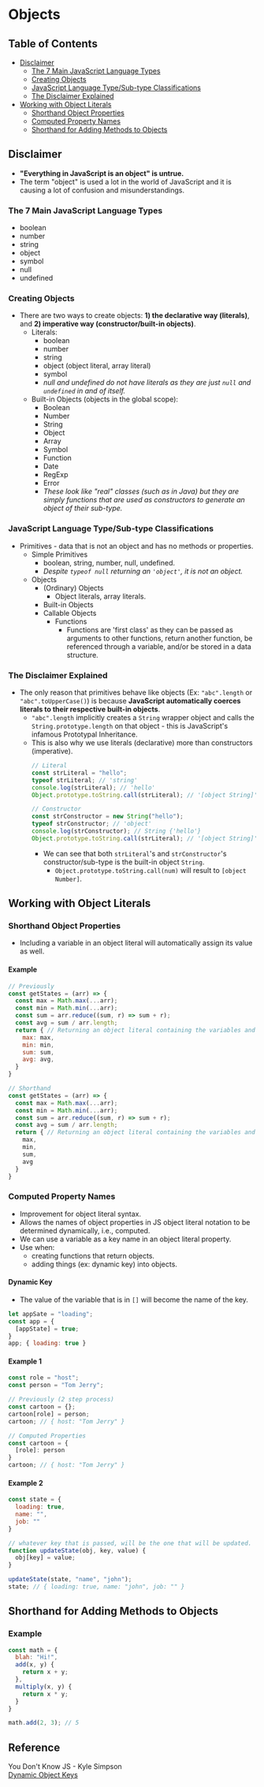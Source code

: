 # Objects

## Table of Contents
- [Disclaimer](#disclaimer)
  - [The 7 Main JavaScript Language Types](#the-7-main-javascript-language-types)
  - [Creating Objects](#creating-objects)
  - [JavaScript Language Type/Sub-type Classifications](#javascript-language-typesub-type-classifications)
  - [The Disclaimer Explained](#the-disclaimer-explained)
- [Working with Object Literals](#working-with-object-literals)
  - [Shorthand Object Properties](#shorthand-object-properties)
  - [Computed Property Names](#computed-property-names)
  - [Shorthand for Adding Methods to Objects](#shorthand-for-adding-methods-to-objects)

## Disclaimer
- **"Everything in JavaScript is an object" is untrue.**
- The term "object" is used a lot in the world of JavaScript and it is causing a lot of confusion and misunderstandings.
### The 7 Main JavaScript Language Types
- boolean
- number
- string
- object
- symbol
- null
- undefined
### Creating Objects
- There are two ways to create objects: **1) the declarative way (literals)**, and **2) imperative way (constructor/built-in objects)**.
  - Literals:
    - boolean
    - number
    - string
    - object (object literal, array literal)
    - symbol
    - *null and undefined do not have literals as they are just `null` and `undefined` in and of itself.*
  - Built-in Objects (objects in the global scope):
    - Boolean
    - Number
    - String
    - Object
    - Array
    - Symbol
    - Function
    - Date
    - RegExp
    - Error
    - *These look like "real" classes (such as in Java) but they are simply functions that are used as constructors to generate an object of their sub-type.*
### JavaScript Language Type/Sub-type Classifications
- Primitives - data that is not an object and has no methods or properties.
  - Simple Primitives
    - boolean, string, number, null, undefined.
    - *Despite `typeof null` returning an `'object'`, it is not an object.*
  - Objects
    - (Ordinary) Objects
      - Object literals, array literals.
    - Built-in Objects
    - Callable Objects
      - Functions
        - Functions are 'first class' as they can be passed as arguments to other functions, return another function, be referenced through a variable, and/or be stored in a data structure.
### The Disclaimer Explained
- The only reason that primitives behave like objects (Ex: `"abc".length` or `"abc".toUpperCase()`) is because **JavaScript automatically coerces literals to their respective built-in objects**.
  - `"abc".length` implicitly creates a `String` wrapper object and calls the `String.prototype.length` on that object - this is JavaScript's infamous Prototypal Inheritance.
  - This is also why we use literals (declarative) more than constructors (imperative).
    ```js
    // Literal
    const strLiteral = "hello";
    typeof strLiteral; // 'string'
    console.log(strLiteral); // 'hello'
    Object.prototype.toString.call(strLiteral); // '[object String]'
    
    // Constructor
    const strConstructor = new String("hello");
    typeof strConstructor; // 'object'
    console.log(strConstructor); // String {'hello'}
    Object.prototype.toString.call(strLiteral); // '[object String]'
    ```
      - We can see that both `strLiteral`'s and `strConstructor`'s constructor/sub-type is the built-in object `String`.
        - `Object.prototype.toString.call(num)` will result to `[object Number]`.


## Working with Object Literals
### Shorthand Object Properties
- Including a variable in an object literal will automatically assign its value as well.
#### Example
```js
// Previously
const getStates = (arr) => {
  const max = Math.max(...arr);
  const min = Math.min(...arr);
  const sum = arr.reduce((sum, r) => sum + r);
  const avg = sum / arr.length;
  return { // Returning an object literal containing the variables and their values as key-value pairs.
    max: max,
    min: min,
    sum: sum,
    avg: avg,
  }
}

// Shorthand
const getStates = (arr) => {
  const max = Math.max(...arr);
  const min = Math.min(...arr);
  const sum = arr.reduce((sum, r) => sum + r);
  const avg = sum / arr.length;
  return { // Returning an object literal containing the variables and their values as key-value pairs.
    max,
    min,
    sum,
    avg
  }
}
```
### Computed Property Names
- Improvement for object literal syntax.
- Allows the names of object properties in JS object literal notation to be determined dynamically, i.e., computed.
- We can use a variable as a key name in an object literal property.
- Use when: 
  - creating functions that return objects.
  - adding things (ex: dynamic key) into objects.
#### Dynamic Key
- The value of the variable that is in `[]` will become the name of the key.
```js
let appSate = "loading";
const app = {
  [appState] = true;
}
app; { loading: true }
```
#### Example 1
```js
const role = "host";
const person = "Tom Jerry";

// Previously (2 step process)
const cartoon = {};
cartoon[role] = person;
cartoon; // { host: "Tom Jerry" }

// Computed Properties
const cartoon = {
  [role]: person
}
cartoon; // { host: "Tom Jerry" }
```
#### Example 2	
```js
const state = {
  loading: true,
  name: "",
  job: ""
}

// whatever key that is passed, will be the one that will be updated.
function updateState(obj, key, value) {
  obj[key] = value;
}

updateState(state, "name", "john");
state; // { loading: true, name: "john", job: "" }
```

## Shorthand for Adding Methods to Objects
### Example
```js
const math = {
  blah: "Hi!",
  add(x, y) {
    return x + y;
  },
  multiply(x, y) {
    return x * y;
  }
}

math.add(2, 3); // 5
```

## Reference
You Don't Know JS - Kyle Simpson  
[Dynamic Object Keys](https://www.youtube.com/watch?v=_qxCYtWm0tw)  
